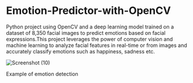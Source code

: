 # Emotion-Predictor-with-OpenCV
Python project using OpenCV and a deep learning model trained on a dataset of 8,350 facial images to predict emotions based on facial expressions.This project leverages the power of computer vision and machine learning to analyze facial features in real-time or from images and accurately classify emotions such as happiness, sadness etc.


![Screenshot (10)](https://github.com/officiallyutso/Emotion-Predictor-with-OpenCV/assets/62977856/45dcc84b-d964-4b4f-bd11-9079118c45ee)

Example of emotion detection
